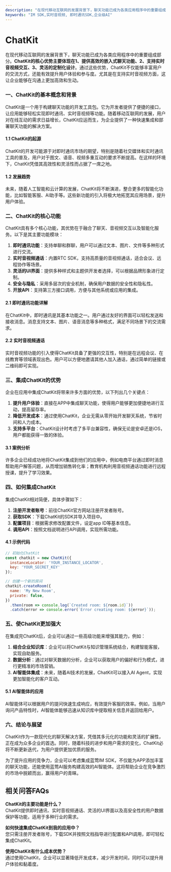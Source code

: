 ```yaml
---
description: "在现代移动互联网的发展背景下，聊天功能已成为各类应用程序中的重要组成部分。**ChatKit的核心优势主要体现在1、提供高效的嵌入式聊天功能、2、支持实时音视频交互、3、灵活的定制化设计**。通过这些优势，ChatKit不仅能够丰富用户的交流方式，还能有效提升用户体验和参与度。尤其是在支持实时音视频方面，这让企业能够在沟通上更加高效和生动。"
keywords: "IM SDK,实时音视频, 即时通讯SDK,企业级AI"
---
```

# ChatKit  

在现代移动互联网的发展背景下，聊天功能已成为各类应用程序中的重要组成部分。**ChatKit的核心优势主要体现在1、提供高效的嵌入式聊天功能、2、支持实时音视频交互、3、灵活的定制化设计**。通过这些优势，ChatKit不仅能够丰富用户的交流方式，还能有效提升用户体验和参与度。尤其是在支持实时音视频方面，这让企业能够在沟通上更加高效和生动。

### 一、ChatKit的基本概念和背景

ChatKit是一个用于构建聊天功能的开发工具包。它为开发者提供了便捷的接口，让应用能够轻松实现即时通讯、实时音视频等功能。随着移动互联网的发展，用户对在线互动的需求日益增长，ChatKit应运而生，为企业提供了一种快速集成和部署聊天功能的解决方案。

#### 1.1 ChatKit的起源

ChatKit的开发可能源于对即时通讯市场的期望，特别是随着社交媒体和实时通讯工具的普及，用户对于图文、语音、视频多重互动的要求不断提高。在这样的环境下，ChatKit凭借其高效性和灵活性而占据了一席之地。

#### 1.2 发展趋势

未来，随着人工智能和云计算的发展，ChatKit将不断演进，整合更多的智能化功能，比如智能客服、AI助手等。这些新功能的引入将极大地拓宽其应用场景，提升用户体验。

### 二、ChatKit的核心功能

ChatKit具有多个核心功能，其优势在于融合了聊天、音视频交互以及智能化服务。以下是其主要功能模块：

1. **即时通讯功能**：支持单聊和群聊，用户可以通过文本、图片、文件等多种形式进行交流。
2. **实时音视频通话**：内置RTC SDK，支持高质量的音视频通话，适合会议、远程协作等场景。
3. **灵活的UI界面**：提供多种样式和主题供开发者选择，可以根据品牌形象进行定制。
4. **安全与隐私**：采用多层次的安全机制，确保用户数据的安全性和隐私性。
5. **开放API**：支持第三方接口调用，方便与其他系统或应用的集成。

#### 2.1 即时通讯功能详解

在ChatKit中，即时通讯是其基本功能之一。用户通过友好的界面可以轻松发送和接收消息。消息支持文本、图片、语音消息等多种格式，满足不同场景下的交流需求。

#### 2.2 实时音视频通话

实时音视频功能的引入使得ChatKit具备了更强的交互性，特别是在远程会议、在线教育等领域表现出色。用户可以方便地邀请其他人加入通话，通过简单的链接或二维码即可实现。

### 三、集成ChatKit的优势

企业在应用中集成ChatKit将带来许多方面的优势，以下列出几个关键点：

1. **提升用户体验**：直接在APP中集成聊天功能，使得用户能够更加便捷地进行互动，提高留存率。
2. **降低开发成本**：通过使用ChatKit，企业无需从零开始开发聊天系统，节省时间和人力成本。
3. **支持多平台**：ChatKit设计时考虑了多平台兼容性，确保无论是安卓还是iOS，用户都能获得一致的体验。

#### 3.1 案例分析

许多企业已经成功地将ChatKit集成到他们的应用中，例如电商平台通过即时消息帮助用户解答问题，从而增加销售转化率；教育机构利用音视频通话功能进行远程授课，提升了学习效果。

### 四、如何集成ChatKit

集成ChatKit相对简便，具体步骤如下：

1. **注册开发者账号**：前往ChatKit官方网站注册开发者账号。
2. **获取SDK**：下载ChatKit的SDK并导入项目中。
3. **配置项目**：根据需求修改配置文件，设定app ID等基本信息。
4. **调用API**：按照文档说明进行API调用，实现所需功能。

#### 4.1 示例代码

```javascript
// 初始化ChatKit
const chatkit = new ChatKit({
  instanceLocator: 'YOUR_INSTANCE_LOCATOR',
  key: 'YOUR_SECRET_KEY'
});

// 创建一个新的房间
chatkit.createRoom({
  name: 'My New Room',
  private: false,
})
  .then(room => console.log(`Created room: ${room.id}`))
  .catch(error => console.error(`Error creating room: ${error}`));
```

### 五、使ChatKit更加强大

在集成完ChatKit后，企业可以通过一些高级功能来增强其能力，例如：

1. **结合企业知识库**：企业可以将ChatKit与知识管理系统结合，构建智能客服，实现自助服务。
2. **数据分析**：通过对聊天数据的分析，企业可以获取用户的偏好和行为模式，进行更精准的市场营销。
3. **AI智能体集成**：未来，随着AI技术的发展，ChatKit可以接入AI Agent，实现更加智能化的客户互动。

#### 5.1 AI智能体的应用

AI智能体可以根据用户的提问快速生成响应，有效提升客服的效率。例如，当用户询问产品特性时，AI智能体能够迅速从知识库中提取相关信息并返回给用户。

### 六、结论与展望

ChatKit作为一款现代化的聊天解决方案，凭借其多元化的功能和灵活的扩展性，正在成为众多企业的首选。同时，随着科技的进步和用户需求的变化，ChatKit必将不断更新迭代，为用户提供更加优质的服务。

为了提升应用的竞争力，企业可以考虑集成蓝莺IM SDK，不仅能为APP添加丰富的聊天功能，还能使用蓝莺AI服务构建高效的AI智能体。这将帮助企业在竞争激烈的市场中脱颖而出，赢得用户的青睐。

## 相关问答FAQs

**ChatKit的主要功能是什么？**  
ChatKit提供即时通讯、实时音视频通话、灵活的UI界面以及高安全性的用户数据保护等功能，适用于多种行业的需求。

**如何快速集成ChatKit到我的应用中？**  
您只需注册开发者账号，下载SDK并按照文档指导进行配置和API调用，即可轻松集成ChatKit。

**使用ChatKit有什么成本优势？**  
通过使用ChatKit，企业可以显著降低开发成本，减少开发时间，同时可以提升用户体验和黏着度。
